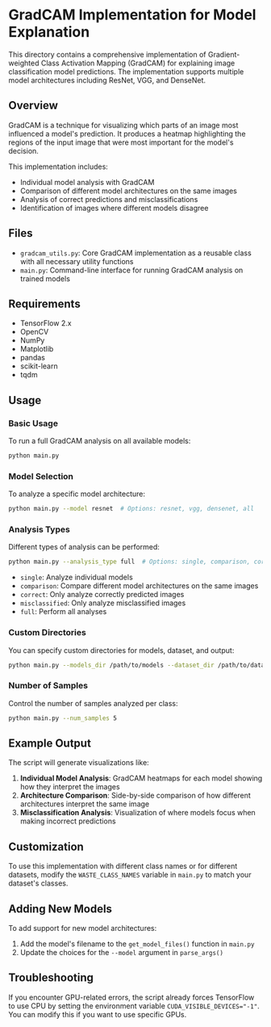 # GradCAM Implementation for Model Explanation

This directory contains a comprehensive implementation of Gradient-weighted Class Activation Mapping (GradCAM) for explaining image classification model predictions. The implementation supports multiple model architectures including ResNet, VGG, and DenseNet.

## Overview

GradCAM is a technique for visualizing which parts of an image most influenced a model's prediction. It produces a heatmap highlighting the regions of the input image that were most important for the model's decision.

This implementation includes:

- Individual model analysis with GradCAM
- Comparison of different model architectures on the same images
- Analysis of correct predictions and misclassifications
- Identification of images where different models disagree

## Files

- `gradcam_utils.py`: Core GradCAM implementation as a reusable class with all necessary utility functions
- `main.py`: Command-line interface for running GradCAM analysis on trained models

## Requirements

- TensorFlow 2.x
- OpenCV
- NumPy
- Matplotlib
- pandas
- scikit-learn
- tqdm

## Usage

### Basic Usage

To run a full GradCAM analysis on all available models:

```bash
python main.py
```

### Model Selection

To analyze a specific model architecture:

```bash
python main.py --model resnet  # Options: resnet, vgg, densenet, all
```

### Analysis Types

Different types of analysis can be performed:

```bash
python main.py --analysis_type full  # Options: single, comparison, correct, misclassified, full
```

- `single`: Analyze individual models
- `comparison`: Compare different model architectures on the same images
- `correct`: Only analyze correctly predicted images
- `misclassified`: Only analyze misclassified images
- `full`: Perform all analyses

### Custom Directories

You can specify custom directories for models, dataset, and output:

```bash
python main.py --models_dir /path/to/models --dataset_dir /path/to/dataset --output_dir /path/to/output
```

### Number of Samples

Control the number of samples analyzed per class:

```bash
python main.py --num_samples 5
```

## Example Output

The script will generate visualizations like:

1. **Individual Model Analysis**: GradCAM heatmaps for each model showing how they interpret the images
2. **Architecture Comparison**: Side-by-side comparison of how different architectures interpret the same image
3. **Misclassification Analysis**: Visualization of where models focus when making incorrect predictions

## Customization

To use this implementation with different class names or for different datasets, modify the `WASTE_CLASS_NAMES` variable in `main.py` to match your dataset's classes.

## Adding New Models

To add support for new model architectures:

1. Add the model's filename to the `get_model_files()` function in `main.py`
2. Update the choices for the `--model` argument in `parse_args()`

## Troubleshooting

If you encounter GPU-related errors, the script already forces TensorFlow to use CPU by setting the environment variable `CUDA_VISIBLE_DEVICES="-1"`. You can modify this if you want to use specific GPUs. 